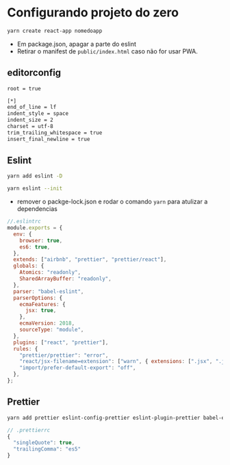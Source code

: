 # Configurando projeto do zero

```bash
yarn create react-app nomedoapp
```

- Em package.json, apagar a parte do eslint
- Retirar o manifest de `public/index.html` caso não for usar PWA.

## editorconfig

```bash
root = true

[*]
end_of_line = lf
indent_style = space
indent_size = 2
charset = utf-8
trim_trailing_whitespace = true
insert_final_newline = true
```

## Eslint

```bash
yarn add eslint -D
```

```bash
yarn eslint --init
```

- remover o packge-lock.json e rodar o comando `yarn` para atulizar a dependencias

```js
//.eslintrc
module.exports = {
  env: {
    browser: true,
    es6: true,
  },
  extends: ["airbnb", "prettier", "prettier/react"],
  globals: {
    Atomics: "readonly",
    SharedArrayBuffer: "readonly",
  },
  parser: "babel-eslint",
  parserOptions: {
    ecmaFeatures: {
      jsx: true,
    },
    ecmaVersion: 2018,
    sourceType: "module",
  },
  plugins: ["react", "prettier"],
  rules: {
    "prettier/prettier": "error",
    "react/jsx-filename=extension": ["warn", { extensions: [".jsx", ".js"] }],
    "import/prefer-default-export": "off",
  },
};
```

## Prettier

```bash
yarn add prettier eslint-config-prettier eslint-plugin-prettier babel-eslint -D
```

```js
// .prettierrc
{
  "singleQuote": true,
  "trailingComma": "es5"
}
```
